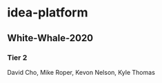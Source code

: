 # idea-platform

## White-Whale-2020

### Tier 2

David Cho, Mike Roper, Kevon Nelson, Kyle Thomas 
